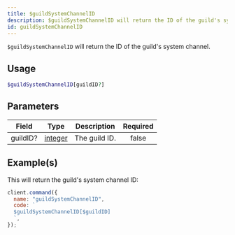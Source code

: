 ```yaml
---
title: $guildSystemChannelID
description: $guildSystemChannelID will return the ID of the guild's system channel.
id: guildSystemChannelID
---
```


`$guildSystemChannelID` will return the ID of the guild's system channel.

## Usage

```php
$guildSystemChannelID[guildID?]
```

## Parameters

| Field    | Type                                                                                                | Description   | Required |
| -------- | --------------------------------------------------------------------------------------------------- | ------------- | :------: |
| guildID? | [integer](https://developer.mozilla.org/en-US/docs/Web/JavaScript/Reference/Global_Objects/Integer) | The guild ID. |  false   |

## Example(s)

This will return the guild's system channel ID:

```javascript
client.command({
  name: "guildSystemChannelID",
  code: `
  $guildSystemChannelID[$guildID]
  `,
});
```
